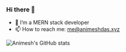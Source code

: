 ### Hi there 👋

- 🌱 I’m a MERN stack developer
- 📫 How to reach me: me@animeshdas.xyz


![Animesh's GitHub stats](https://github-readme-stats.vercel.app/api?username=animeshdas2000&show_icons=true&theme=onedark)

